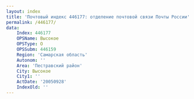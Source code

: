 ```yaml
---
layout: index
title: 'Почтовый индекс 446177: отделение почтовой связи Почты России'
permalink: /446177/
data:
    Index: 446177
    OPSName: Высокое
    OPSType: О
    OPSSubm: 446159
    Region: 'Самарская область'
    Autonom: ''
    Area: 'Пестравский район'
    City: Высокое
    City1: ''
    ActDate: '20050928'
    IndexOld: ''
---
```

